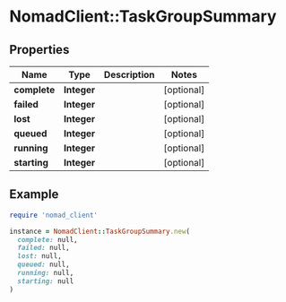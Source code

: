 # NomadClient::TaskGroupSummary

## Properties

| Name | Type | Description | Notes |
| ---- | ---- | ----------- | ----- |
| **complete** | **Integer** |  | [optional] |
| **failed** | **Integer** |  | [optional] |
| **lost** | **Integer** |  | [optional] |
| **queued** | **Integer** |  | [optional] |
| **running** | **Integer** |  | [optional] |
| **starting** | **Integer** |  | [optional] |

## Example

```ruby
require 'nomad_client'

instance = NomadClient::TaskGroupSummary.new(
  complete: null,
  failed: null,
  lost: null,
  queued: null,
  running: null,
  starting: null
)
```

